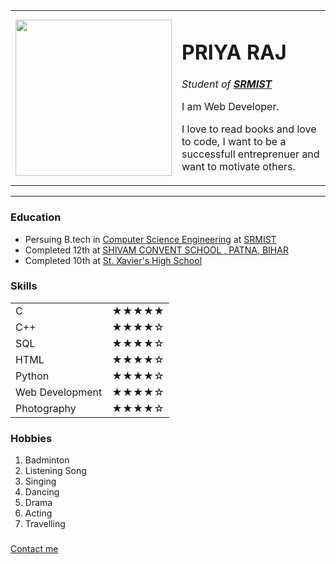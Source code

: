 <!DOCTYPE html>
<html lang="en" dir="ltr">

<head>
  <meta charset="utf-8">
  <title>PRIYA'S PERSONAL SITE</title>
</head>

<body>
  <table cellspacing="20">
    <tr>
      <td><img src="C:\Users\DELL\OneDrive\Desktop\priya 2.jpg"height="250" alt=""></td>
      <td>
        <b><h1>PRIYA RAJ</h1></b>
        <p><em>Student of <strong><a href="https://www.srmist.edu.in/" target="_main">SRMIST</a></strong></em></p>
        <p>I am Web Developer.</p>
      </b>
        <p>I love to read books and love to code, I want to be a successfull entreprenuer and want to motivate others.</p>
      </td>
    </tr>
  </table>


  <hr>
  <h3>Education</h3>
  <ul>
    <li>Persuing B.tech in <a href="https://en.wikipedia.org/wiki/Computer_science_and_engineering" target="_main">Computer Science Engineering</a> at <a href="https://en.wikipedia.org/wiki/SRM_Institute_of_Science_and_Technology" target="_main">SRMIST</a></li>
    <li>Completed 12th at <a href= target="_main">SHIVAM CONVENT SCHOOL , PATNA, BIHAR</a></li>
    <li>Completed 10th at <a href= target="_main">St. Xavier's High School</a></li>
  </ul>
  <h3>Skills</h3>
  <table>
    <tr>
      <td>C</td>
      <td>&#9733;&#9733;&#9733;&#9733;&#9733;</td>
    </tr>
    <tr>
      <td>C++</td>
      <td>
        &#9733;&#9733;&#9733;&#9733;&#9734;
        </td>
      </tr>
      <tr>
        <td>SQL</td>
        <td>
          &#9733;&#9733;&#9733;&#9733;&#9734;
          </td>
        </tr>
        <tr>
            <td>HTML</td>
            <td>
              &#9733;&#9733;&#9733;&#9733;&#9734;
              </td>
        </tr>
    <tr>
        <td>Python</td>
        <td>
          &#9733;&#9733;&#9733;&#9733;&#9734;
          </td>
        </tr>
    <tr>
      <td>Web Development</td>
      <td>&#9733;&#9733;&#9733;&#9733;&#9734;</td>
    </tr>
    <tr>
      <td>Photography</td>
      <td>&#9733;&#9733;&#9733;&#9733;&#9734;</td>
    </tr>
  </table>
  <h3>Hobbies</h3>
  <ol>
    <li>Badminton</li>
    <li>Listening Song</li>
    <li>Singing</li>
    <li>Dancing</li>
    <li>Drama</li>
    <li>Acting</li>
    <li>Travelling</li>
  </ol>
  <h3></h3>
  <a href="contact me.html" target="_main">Contact me</a>
</body>
</html>
